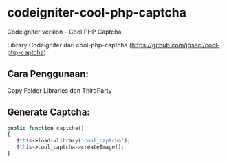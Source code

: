 # codeigniter-cool-php-captcha
Codeigniter version - Cool PHP Captcha

Library Codeigniter dari cool-php-captcha (https://github.com/josecl/cool-php-captcha)

## Cara Penggunaan:
Copy Folder Libraries dan ThirdParty

## Generate Captcha:
```php
public function captcha()
{
   $this->load->library('cool_captcha');
   $this->cool_captcha->createImage();
}
```
